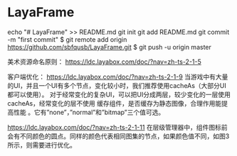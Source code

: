 # LayaFrame
echo "# LayaFrame" >> README.md
git init
git add README.md
git commit -m "first commit"
$ git remote add origin https://github.com/sbfqusb/LayaFrame.git
$ git push -u origin master

美术资源命名原则：
https://ldc.layabox.com/doc/?nav=zh-ts-2-1-5

客户端优化：
https://ldc.layabox.com/doc/?nav=zh-ts-2-1-9
当游戏中有大量的UI，并且一个UI有多个节点，变化较小时，我们推荐使用cacheAs（大部分UI都可以使用）。
对于经常变化的复杂UI，可以把UI分成两层，较少变化的一层使用cacheAs，经常变化的层不使用
缓存组件，是否缓存为静态图像，合理作用能提高性能 。它有”none”，”normal”和”bitmap”三个值可选。

https://ldc.layabox.com/doc/?nav=zh-ts-2-1-11
在层级管理器中，组件图标前会有不同颜色的圆点。同样的颜色代表相同图集的节点，如果颜色值不同，如图3所示，则需要进行优化。